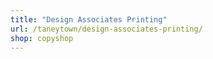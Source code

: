 ```yaml
---
title: "Design Associates Printing"
url: /taneytown/design-associates-printing/
shop: copyshop
---
```

